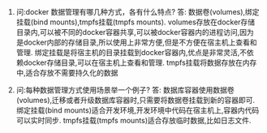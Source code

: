 1. 问:docker 数据管理有哪几种方式，各有什么特点?
   答: 数据卷(volumes),绑定挂载(bind mounts),tmpfs挂载(tmpfs mounts).
   volumes存放在docker存储目录内,可以被不同的docker容器共享,可以被docker容器内的进程访问,因为是docker内部的存储目录,所以使用上非常方便,但是不方便在宿主机上查看和管理.
   绑定挂载是将宿主机的目录挂载到docker容器内,优点是非常灵活,不依赖docker存储目录,可以在宿主机上查看和管理.
   tmpfs挂载将数据存放在内存中,适合存放不需要持久化的数据

2. 问:每种数据管理方式使用场景举一个例子?
   答: 数据库容器使用数据卷(volumes),迁移或者升级数据库容器时,只需要将数据卷挂载到新的容器即可.
   绑定挂载(bind mounts)适合开发环境,开发环境中代码在宿主机上,容器内代码可以实时同步.
   tmpfs挂载(tmpfs mounts)适合存放临时数据,比如日志文件.